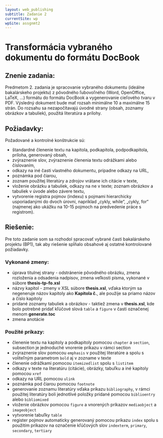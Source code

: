 ```yaml
---
layout: web_publishing
subtitle: Zadanie 2
currentSite: wp
wpSite: assgnmt2
---
```


# Transformácia vybraného dokumentu do formátu DocBook

## Znenie zadania:
Predmetom 2. zadania je spracovanie vybraného dokumentu (ideálne bakalárskeho projektu) z pôvodného ľubovoľného (Word, OpenOffice, LaTeX, …) formátu do formátu DocBook a vygenerovanie cieľového tvaru v PDF. Výsledný dokument bude mať rozsah minimálne 10 a maximálne 15 strán. Do rozsahu sa nezapočítavajú úvodné strany (obsah, zoznamy obrázkov a tabuliek), použitá literatúra a prílohy.

## Požiadavky:
Požadované a kontrolné konštrukcie sú:
* štandardné členenie textu na kapitola, podkapitola, podpodkapitola, príloha, generovaný obsah,
* zvýraznenie slov, zvýraznenie členenia textu odrážkami alebo číslovaním,
* odkazy na iné časti vlastného dokumentu, prípadne odkazy na URL,
* poznámka pod čiarou,
* zoznam použitej literatúry a zdrojov vrátane ich citácie v texte,
* vloženie obrázku a tabuliek, odkazy na ne v texte; zoznam obrázkov a tabuliek v úvode alebo závere textu,
* vytvorenie registra pojmov (indexu) s pojmami hierarchicky usporiadanými do dvoch úrovni, napríklad „cykly, while“, „cykly, for“ (najmenej ako ukážku na 10-15 pojmoch na predvedenie práce s registrom).

## Riešenie:
Pre toto zadanie som sa rozhodol spracovať vybrané časti bakalárskeho projektu (BP1), tak aby riešenie spĺňalo obsahové aj ostatné kontrolované požiadavky.

### Vykonané zmeny:
* úprava titulnej strany - odstránenie pôvodného obrázku, zmena rozloženia a odsadenia nadpisov, zmena veľkosti písma, vykonané v súbore **thesis-tp-fo.xsl**
* názvy kapitol - zmeny v XSL súbore **thesis.xsl**, vďaka ktorým sa negeneruje názov kapitoly ako **Kapitola č.**, ale použije sa priamo názov a číslo kapitoly
* pridané zoznamy tabuliek a obrázkov - taktiež zmena v **thesis.xsl**, kde bolo potrebné pridať kľúčové slová `table` a `figure` v časti označenej menom **generate.toc**
* zmena anotácie

### Použité príkazy:
* členenie textu na kapitoly a podkapitoly pomocou `chapter` a `section`, subsection je jednoduché vnorenie príkazu v rámci section
* zvýraznenie slov pomocou `emphasis` v použitej literatúre a spolu s voliteľným parametrom `bold` aj v zozname v texte
* členenie odrážkami pomocou `itemizedlist` spolu s `listitem`
* odkazy v texte na literatúru (citácie), obrázky, tabuľku a iné kapitoly pomocou `xref`
* odkazy na URL pomocou `ulink`
* poznámka pod čiarou pomocou `footnote`
* generovanie zoznamu literatúry vďaka príkazu `bibliography`, v rámci použitej literatúry boli jednotlivé položky pridané pomocou `biblioentry` alebo `bibliomixed`
* vloženie obrázkov pomocou `figure` a vnorených príkazov `mediaobject` a `imageobject`
* vytvorenie tabuľky `table`
* register pojmov automaticky generovaný pomocou príkazu `index` spolu s použitím príkazov na označenie kľúčových slov `indexterm`, `primary`, `secondary`, `tertiary`

